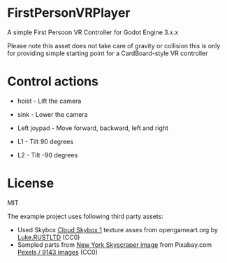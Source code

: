 # FirstPersonVRPlayer

A simple First Persoon VR Controller for Godot Engine 3.x.x

Please note this asset does not take care of gravity or collision this is only for
providing simple starting point for a CardBoard-style VR controller

# Control actions

* hoist - Lift the camera
* sink - Lower the camera

* Left joypad - Move forward, backward, left and right
* L1 - Tilt 90 degrees
* L2 - Tilt -90 degrees

# License

MIT

The example project uses following third party assets:

* Used Skybox [Cloud Skybox 1](https://opengameart.org/content/clouds-skybox-1) texture asses from opengameart.org by 
[Luke.RUSTLTD](https://opengameart.org/users/lukerustltd) (CC0)
* Sampled parts from [New York Skyscraper image](https://pixabay.com/sv/photos/stad-byggnader-new-york-skyskrapor-1283300/) from Pixabay.com 
[Pexels / 9143 images](https://pixabay.com/sv/users/pexels-2286921/) (CC0)
